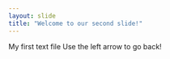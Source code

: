 ```yaml
---
layout: slide
title: "Welcome to our second slide!"
---
```

My first text file
Use the left arrow to go back!
